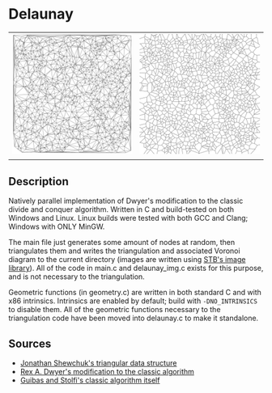 # Delaunay

|                        |                  |
|:---                    |              ---:|
| ![](triangulation.jpg) | ![](voronoi.jpg) |
|                        |                  |

## Description

Natively parallel implementation of Dwyer's modification to the classic divide and conquer algorithm. Written in C and build-tested on both Windows and Linux. Linux builds were tested with both GCC and Clang; Windows with ONLY MinGW.

The main file just generates some amount of nodes at random, then triangulates them and writes the triangulation and associated Voronoi diagram to the current directory (images are written using [STB's image library](https://github.com/nothings/stb)). All of the code in main.c and delaunay_img.c exists for this purpose, and is not necessary to the triangulation.

Geometric functions (in geometry.c) are written in both standard C and with x86 intrinsics. Intrinsics are enabled by default; build with `-DNO_INTRINSICS` to disable them. All of the geometric functions necessary to the triangulation code have been moved into delaunay.c to make it standalone.

## Sources

- [Jonathan Shewchuk's triangular data structure](http://www.personal.psu.edu/cxc11/AERSP560/DELAUNEY/10_Triangulation_Shewchuk.pdf)
- [Rex A. Dwyer's modification to the classic algorithm](https://doi.org/10.1145/10515.10545)
- [Guibas and Stolfi's classic algorithm itself](https://doi.org/10.1145/282918.282923)